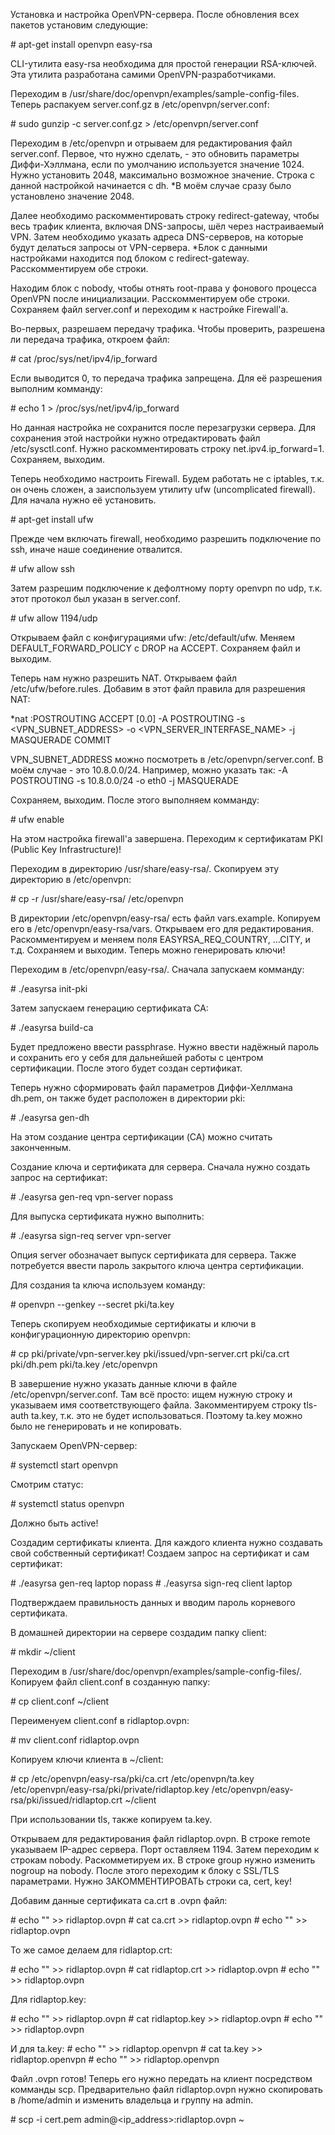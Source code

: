 Установка и настройка OpenVPN-сервера. После обновления всех пакетов установим следующие:

\# apt-get install openvpn easy-rsa

CLI-утилита easy-rsa необходима для простой генерации RSA-ключей. Эта утилита разработана самими OpenVPN-разработчиками.

Переходим в /usr/share/doc/openvpn/examples/sample-config-files. Теперь распакуем server.conf.gz в /etc/openvpn/server.conf:

\# sudo gunzip -c server.conf.gz > /etc/openvpn/server.conf

Переходим в /etc/openvpn и отрываем для редактирования файл server.conf. Первое, что нужно сделать, - это обновить параметры Диффи-Хэллмана, если по умолчанию используется значение 1024. Нужно установить 2048, максимально возможное значение. Строка с данной настройкой начинается с dh. *В моём случае сразу было установлено значение 2048.

Далее необходимо раскомментировать строку redirect-gateway, чтобы весь трафик клиента, включая DNS-запросы, шёл через настраиваемый VPN. Затем необходимо указать адреса DNS-серверов, на которые будут делаться запросы от VPN-сервера. *Блок с данными настройками находится под блоком с redirect-gateway. Расскомментируем обе строки.

Находим блок с nobody, чтобы отнять root-права у фонового процесса OpenVPN после инициализации. Расскомментируем обе строки. Сохраняем файл server.conf и переходим к настройке Firewall'а.

Во-первых, разрешаем передачу трафика. Чтобы проверить, разрешена ли передача трафика, откроем файл:

\# cat /proc/sys/net/ipv4/ip_forward

Если выводится 0, то передача трафика запрещена. Для её разрешения выполним комманду:

\# echo 1 > /proc/sys/net/ipv4/ip_forward

Но данная настройка не сохранится после перезагрузки сервера. Для сохранения этой настройки нужно отредактировать файл /etc/sysctl.conf. Нужно раскомментировать строку net.ipv4.ip_forward=1. Сохраняем, выходим.

Теперь необходимо настроить Firewall. Будем работать не с iptables, т.к. он очень сложен, а заиспользуем утилиту ufw (uncomplicated firewall). Для начала нужно её установить.

\# apt-get install ufw

Прежде чем включать firewall, необходимо разрешить подключение по ssh, иначе наше соединение отвалится.

\# ufw allow ssh

Затем разрешим подключение к дефолтному порту openvpn по udp, т.к. этот протокол был указан в server.conf.

\# ufw allow 1194/udp

Открываем файл с конфигурациями ufw: /etc/default/ufw. Меняем DEFAULT_FORWARD_POLICY с DROP на ACCEPT. Сохраняем файл и выходим.

Теперь нам нужно разрешить NAT. Открываем файл /etc/ufw/before.rules. Добавим в этот файл правила для разрешения NAT:

*nat
:POSTROUTING ACCEPT [0.0]
-A POSTROUTING -s <VPN_SUBNET_ADDRESS> -o <VPN_SERVER_INTERFASE_NAME> -j MASQUERADE
COMMIT

VPN_SUBNET_ADDRESS можно посмотреть в /etc/openvpn/server.conf. В моём случае - это 10.8.0.0/24. Например, можно указать так: -A POSTROUTING -s 10.8.0.0/24 -o eth0 -j MASQUERADE

Сохраняем, выходим. После этого выполняем комманду:

\# ufw enable

На этом настройка firewall'а завершена. Переходим к сертификатам PKI (Public Key Infrastructure)!

Переходим в директорию /usr/share/easy-rsa/. Скопируем эту директорию в /etc/openvpn:

\# cp -r /usr/share/easy-rsa/ /etc/openvpn

В директории /etc/openvpn/easy-rsa/ есть файл vars.example. Копируем его в /etc/openvpn/easy-rsa/vars. Открываем его для редактирования. Раскомментируем и меняем поля EASYRSA_REQ_COUNTRY, ...CITY, и т.д. Сохраняем и выходим. Теперь можно генерировать ключи!

Переходим в /etc/openvpn/easy-rsa/. Сначала запускаем комманду:

\# ./easyrsa init-pki

Затем запускаем генерацию сертификата CA:

\# ./easyrsa build-ca

Будет предложено ввести passphrase. Нужно ввести надёжный пароль и сохранить его у себя для дальнейшей работы с центром сертификации. После этого будет создан сертификат.

Теперь нужно сформировать файл параметров Диффи-Хеллмана dh.pem, он также будет расположен в директории pki:

\# ./easyrsa gen-dh

На этом создание центра сертификации (CA) можно считать законченным.

Создание ключа и сертификата для сервера. Сначала нужно создать запрос на сертификат:

\# ./easyrsa gen-req vpn-server nopass

Для выпуска сертификата нужно выполнить:

\# ./easyrsa sign-req server vpn-server

Опция server обозначает выпуск сертификата для сервера. Также потребуется ввести пароль закрытого ключа центра сертификации.

Для создания ta ключа используем команду:

\# openvpn --genkey --secret pki/ta.key

Теперь скопируем необходимые сертификаты и ключи в конфигурационную директорию openvpn:

\# cp pki/private/vpn-server.key pki/issued/vpn-server.crt pki/ca.crt pki/dh.pem pki/ta.key /etc/openvpn

В завершение нужно указать данные ключи в файле /etc/openvpn/server.conf. Там всё просто: ищем нужную строку и указываем имя соответствующего файла. Закомментируем строку tls-auth ta.key, т.к. это не будет использоваться. Поэтому ta.key можно было не генерировать и не копировать.

Запускаем OpenVPN-сервер:

\# systemctl start openvpn

Смотрим статус:

\# systemctl status openvpn

Должно быть active!

Создадим сертификаты клиента. Для каждого клиента нужно создавать свой собственный сертификат! Создаем запрос на сертификат и сам сертификат:

\# ./easyrsa gen-req laptop nopass
\# ./easyrsa sign-req client laptop

Подтверждаем правильность данных и вводим пароль корневого сертификата.

В домашней директории на сервере создадим папку client:

\# mkdir ~/client

Переходим в /usr/share/doc/openvpn/examples/sample-config-files/. Копируем файл client.conf в созданную папку:

\# cp client.conf ~/client

Переименуем client.conf в ridlaptop.ovpn:

\# mv client.conf ridlaptop.ovpn

Копируем ключи клиента в ~/client:

\# cp /etc/openvpn/easy-rsa/pki/ca.crt /etc/openvpn/ta.key /etc/openvpn/easy-rsa/pki/private/ridlaptop.key /etc/openvpn/easy-rsa/pki/issued/ridlaptop.crt ~/client

При использовании tls, также копируем ta.key.

Открываем для редактирования файл ridlaptop.ovpn. В строке remote указываем IP-адрес сервера. Порт оставляем 1194. Затем переходим к строкам nobody. Раскомметируем их. В строке group нужно изменить nogroup на nobody. После этого переходим к блоку с SSL/TLS параметрами. Нужно ЗАКОММЕНТИРОВАТЬ строки ca, cert, key!

Добавим данные сертификата ca.crt в .ovpn файл:

\# echo "<ca>" >> ridlaptop.ovpn
\# cat ca.crt >> ridlaptop.ovpn
\# echo "</ca>" >> ridlaptop.ovpn

То же самое делаем для ridlaptop.crt:

\# echo "<cert>" >> ridlaptop.ovpn
\# cat ridlaptop.crt >> ridlaptop.ovpn
\# echo "</cert>" >> ridlaptop.ovpn

Для ridlaptop.key:

\# echo "<key>" >> ridlaptop.ovpn
\# cat ridlaptop.key >> ridlaptop.ovpn
\# echo "</key>" >> ridlaptop.ovpn

И для ta.key:
\# echo "<tls-auth>" >> ridlaptop.openvpn
\# cat ta.key >> ridlaptop.openvpn
\# echo "</tls-auth>" >> ridlaptop.openvpn

Файл .ovpn готов! Теперь его нужно передать на клиент посредством комманды scp. Предварительно файл ridlaptop.ovpn нужно скопировать в /home/admin и изменить владельца и группу на admin.

\# scp -i cert.pem admin@<ip_address>:ridlaptop.ovpn ~
